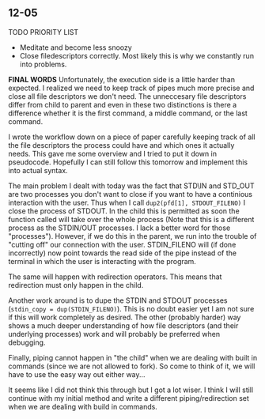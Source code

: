 ## 12-05

TODO PRIORITY LIST

- Meditate and become less snoozy
- Close filedescriptors correctly. Most likely this is why we constantly run into problems.

**FINAL WORDS**
Unfortunately, the execution side is a little harder than expected. 
I realized we need to keep track of pipes much more precise and close all file descriptors we don't need. 
The unneccesary file descriptors differ from child to parent and even in these two distinctions is there a difference whether it is the first command, a middle command, or the last command. 

I wrote the workflow down on a piece of paper carefully keeping track of all the file descriptors the process could have and which ones it actually needs. 
This gave me some overview and I tried to put it down in pseudocode. 
Hopefully I can still follow this tomorrow and implement this into actual syntax.

The main problem I dealt with today was the fact that STD\IN and STD\_OUT are two processes you don't want to close if you want to have a continious interaction with the user. 
Thus when I call `dup2(pfd[1], STDOUT_FILENO)` I close the process of STDOUT. 
In the child this is permitted as soon the function called will take over the whole process (Note that this is a different process as the STDIN/OUT processes. I lack a better word for those "processes"). 
However, if we do this in the parent, we run into the trouble of "cutting off" our connection with the user. STDIN\_FILENO will (if done incorrectly) now point towards the read side of the pipe instead of the terminal in which the user is interacting with the program.

The same will happen with redirection operators. This means that redirection must only happen in the child. 


Another work around is to dupe the STDIN and STDOUT processes (`stdin_copy = dup(STDIN_FILENO)`). 
This is no doubt easier yet I am not sure if this will work completely as desired.
The other (probably harder) way shows a much deeper understanding of how file descriptors (and their underlying processes) work and will probably be preferred when debugging.


Finally, piping cannot happen in "the child" when we are dealing with built in commands (since we are not allowed to fork). 
So come to think of it, we will have to use the easy way out either way... 


It seems like I did not think this through but I got a lot wiser. 
I think I will still continue with my initial method and write a different piping/redirection set when we are dealing with build in commands. 
